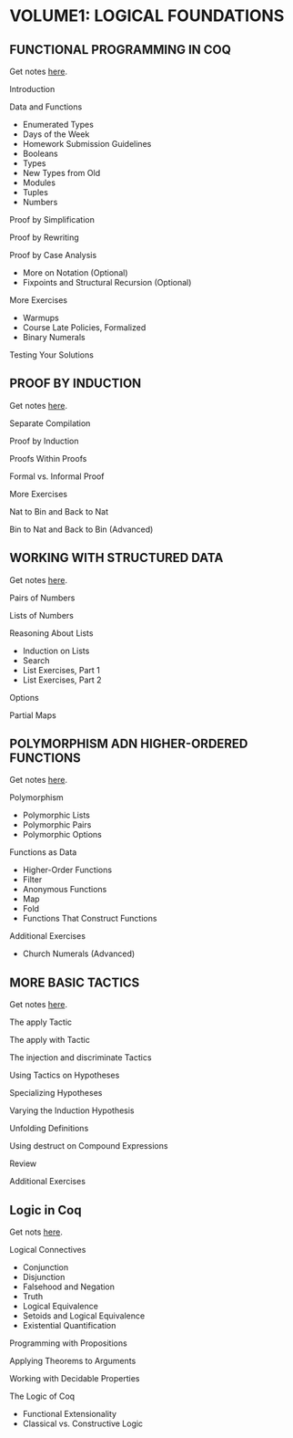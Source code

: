 # VOLUME1: LOGICAL FOUNDATIONS
## FUNCTIONAL PROGRAMMING IN COQ
Get notes [here](/Logical_Foundation/Basics.md).  

Introduction  

Data and Functions  
- Enumerated Types  
- Days of the Week
- Homework Submission Guidelines
- Booleans
- Types
- New Types from Old
- Modules
- Tuples 
- Numbers  

Proof by Simplification  

Proof by Rewriting  

Proof by Case Analysis  
- More on Notation (Optional)
- Fixpoints and Structural Recursion (Optional)

More Exercises
- Warmups
- Course Late Policies, Formalized
- Binary Numerals

Testing Your Solutions

## PROOF BY INDUCTION
Get notes [here](/Logical_Foundation/Induction.md).  

Separate Compilation  

Proof by Induction  

Proofs Within Proofs  

Formal vs. Informal Proof  

More Exercises  

Nat to Bin and Back to Nat  

Bin to Nat and Back to Bin (Advanced)

## WORKING WITH STRUCTURED DATA
Get notes [here](/Logical_Foundation/Lists.md).

Pairs of Numbers  

Lists of Numbers  

Reasoning About Lists  
- Induction on Lists
- Search
- List Exercises, Part 1
- List Exercises, Part 2

Options  

Partial Maps

## POLYMORPHISM ADN HIGHER-ORDERED FUNCTIONS
Get notes [here](/Logical_Foundation/Poly.md).

Polymorphism  
- Polymorphic Lists
- Polymorphic Pairs
- Polymorphic Options

Functions as Data
- Higher-Order Functions
- Filter
- Anonymous Functions
- Map
- Fold
- Functions That Construct Functions

Additional Exercises
- Church Numerals (Advanced)

## MORE BASIC TACTICS
Get notes [here](/Logical_Foundation/Tactics.md).

The apply Tactic  

The apply with Tactic  

The injection and discriminate Tactics  

Using Tactics on Hypotheses  

Specializing Hypotheses  

Varying the Induction Hypothesis  

Unfolding Definitions  

Using destruct on Compound Expressions  

Review  

Additional Exercises

## Logic in Coq
Get nots [here](/Logical_Foundation/Logic.md).

Logical Connectives
- Conjunction
- Disjunction
- Falsehood and Negation
- Truth
- Logical Equivalence
- Setoids and Logical Equivalence
- Existential Quantification

Programming with Propositions

Applying Theorems to Arguments

Working with Decidable Properties

The Logic of Coq
- Functional Extensionality
- Classical vs. Constructive Logic